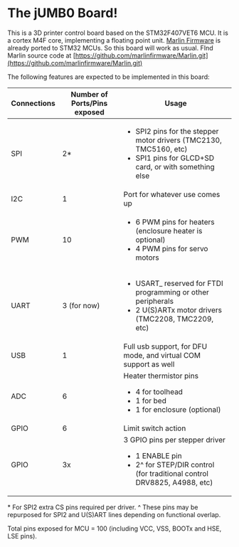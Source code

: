 # The jUMB0 Board!

This is a 3D printer control board based on the STM32F407VET6 MCU. It is a cortex M4F core, implementing a floating point unit.
[Marlin Firmware](marlinfirmware.org) is already ported to STM32 MCUs. So this board will work as usual.
FInd Marlin source code at [https://github.com/marlinfirmware/Marlin.git](https://github.com/marlinfirmware/Marlin.git)

The following features are expected to be implemented in this board:

| Connections | Number of Ports/Pins exposed | Usage |
| ----------- | ---------------------------- | ----- |
| SPI | 2\* | <ul><li>SPI2 pins for the stepper motor drivers (TMC2130, TMC5160, etc)</li><li>SPI1 pins for GLCD+SD card, or with something else</li></ul> |
| I2C | 1 | Port for whatever use comes up |
| PWM | 10 | <ul><li>6 PWM pins for heaters (enclosure heater is optional)</li><li>4 PWM pins for servo motors</li></ul> |
| UART | 3 (for now) | <ul><li>USART\_ reserved for FTDI programming or other peripherals</li><li>2 U(S)ARTx motor drivers (TMC2208, TMC2209, etc)</li></ul> |
| USB | 1 | Full usb support, for DFU mode, and virtual COM support as well |
| ADC | 6 | Heater thermistor pins<br><ul><li>4 for toolhead</li><li>1 for bed</li><li>1 for enclosure (optional)</li></ul> |
| GPIO | 6 | Limit switch action |
| GPIO | 3x | 3 GPIO pins per stepper driver<br><ul><li>1 ENABLE pin</li><li>2^ for STEP/DIR control (for traditional control DRV8825, A4988, etc)</li></ul> |

\* For SPI2 extra CS pins required per driver.
^ These pins may be repurposed for SPI2 and U(S)ART lines depending on functional overlap.

Total pins exposed for MCU = 100 (including VCC, VSS, BOOTx and HSE, LSE pins).